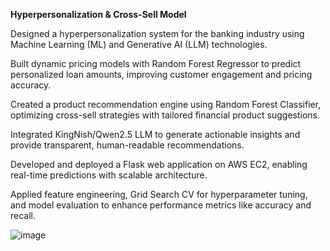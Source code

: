 **Hyperpersonalization & Cross-Sell Model**

Designed a hyperpersonalization system for the banking industry using Machine Learning (ML) and Generative AI (LLM) technologies.

Built dynamic pricing models with Random Forest Regressor to predict personalized loan amounts, improving customer engagement and pricing accuracy.

Created a product recommendation engine using Random Forest Classifier, optimizing cross-sell strategies with tailored financial product suggestions.

Integrated KingNish/Qwen2.5 LLM to generate actionable insights and provide transparent, human-readable recommendations.

Developed and deployed a Flask web application on AWS EC2, enabling real-time predictions with scalable architecture.

Applied feature engineering, Grid Search CV for hyperparameter tuning, and model evaluation to enhance performance metrics like accuracy and recall.


![image](https://github.com/user-attachments/assets/f2b32a6e-cd2c-4952-a6d3-9454c1da739a)

